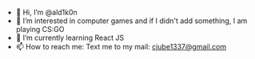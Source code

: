 - 👋 Hi, I’m @ald1k0n
- 👀 I’m interested in computer games and if I didn't add something, I am playing CS:GO
- 🌱 I’m currently learning React JS
- 📫 How to reach me: Text me to my mail: cjube1337@gmail.com

<!---
ald1k0n/ald1k0n is a ✨ special ✨ repository because its `README.md` (this file) appears on your GitHub profile.
You can click the Preview link to take a look at your changes.
--->
